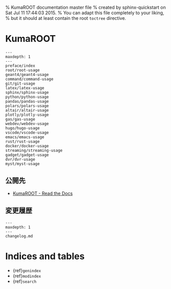 % KumaROOT documentation master file
% created by sphinx-quickstart on Sat Jul 11 17:44:03 2015.
% You can adapt this file completely to your liking,
% but it should at least contain the root `toctree` directive.

# KumaROOT

```{toctree}
---
maxdepth: 1
---
preface/index
root/root-usage
geant4/geant4-usage
command/command-usage
git/git-usage
latex/latex-usage
sphinx/sphinx-usage
python/python-usage
pandas/pandas-usage
polars/polars-usage
altair/altair-usage
plotly/plotly-usage
gas/gas-usage
webdev/webdev-usage
hugo/hugo-usage
vscode/vscode-usage
emacs/emacs-usage
rust/rust-usage
docker/docker-usage
streaming/streaming-usage
gadget/gadget-usage
dvr/dvr-usage
myst/myst-usage
```

## 公開先

- [KumaROOT - Read the Docs](https://kumaroot.readthedocs.io/)

## 変更履歴

```{toctree}
---
maxdepth: 1
---
changelog.md
```

# Indices and tables

- {ref}`genindex`
- {ref}`modindex`
- {ref}`search`
